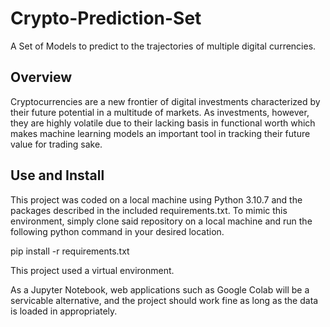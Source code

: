# Crypto-Prediction-Set

A Set of Models to predict to the trajectories of multiple digital currencies.

## Overview

Cryptocurrencies are a new frontier of digital investments characterized by their future potential in 
a multitude of markets.  As investments, however, they are highly volatile due to their lacking basis 
in functional worth which makes machine learning models an important tool in tracking their future 
value for trading sake.

## Use and Install

This project was coded on a local machine using Python 3.10.7 and the packages described in the included requirements.txt. To mimic this environment, simply clone said repository on a local machine and run the following python command in your desired location.

pip install -r requirements.txt

This project used a virtual environment.

As a Jupyter Notebook, web applications such as Google Colab will be a servicable alternative, and the project should work fine as long as the data is loaded in appropriately.
